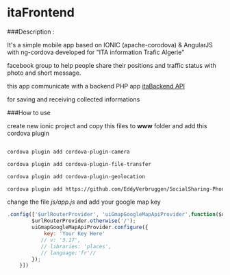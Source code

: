 # itaFrontend

###Description :

It's a simple mobile app based on IONIC (apache-corodova) & AngularJS with ng-cordova developed for "ITA information Trafic Algerie"

facebook group to help people share their positions and traffic status with photo and short message.

this app communicate with a backend PHP app [itaBackend API](https://github.com/abdouMca/itaBackend) 

for saving and receiving collected informations

###How to use

create new ionic project and copy this files to **www** folder and add this cordova plugin

```zsh

cordova plugin add cordova-plugin-camera

cordova plugin add cordova-plugin-file-transfer

cordova plugin add cordova-plugin-geolocation

cordova plugin add https://github.com/EddyVerbruggen/SocialSharing-PhoneGap-Plugin.git

```

change the file *js/app.js* and add your google map key

```javascript
.config(['$urlRouterProvider', 'uiGmapGoogleMapApiProvider',function($urlRouterProvider, uiGmapGoogleMapApiProvider){
        $urlRouterProvider.otherwise('/');
        uiGmapGoogleMapApiProvider.configure({
            key: 'Your Key Here'
           // v: '3.17',
           // libraries: 'places',
           // language:'fr'// 
        });
    }])
```


